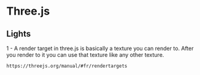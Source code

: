 # Three.js

## Lights

   1 - A render target in three.js is basically a texture you can render to. After you render to it you can use that texture like any other texture.

    https://threejs.org/manual/#fr/rendertargets
